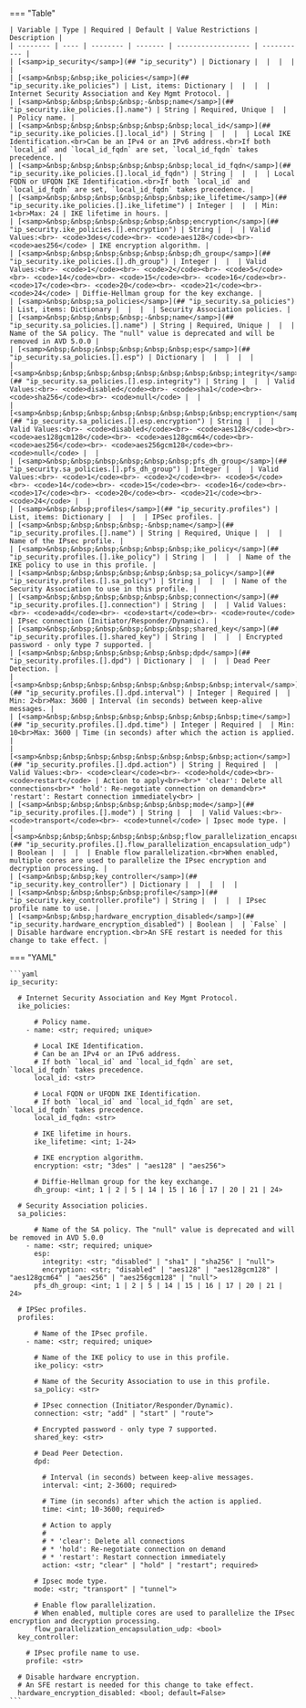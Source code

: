 <!--
  ~ Copyright (c) 2024 Arista Networks, Inc.
  ~ Use of this source code is governed by the Apache License 2.0
  ~ that can be found in the LICENSE file.
  -->
=== "Table"

    | Variable | Type | Required | Default | Value Restrictions | Description |
    | -------- | ---- | -------- | ------- | ------------------ | ----------- |
    | [<samp>ip_security</samp>](## "ip_security") | Dictionary |  |  |  |  |
    | [<samp>&nbsp;&nbsp;ike_policies</samp>](## "ip_security.ike_policies") | List, items: Dictionary |  |  |  | Internet Security Association and Key Mgmt Protocol. |
    | [<samp>&nbsp;&nbsp;&nbsp;&nbsp;-&nbsp;name</samp>](## "ip_security.ike_policies.[].name") | String | Required, Unique |  |  | Policy name. |
    | [<samp>&nbsp;&nbsp;&nbsp;&nbsp;&nbsp;&nbsp;local_id</samp>](## "ip_security.ike_policies.[].local_id") | String |  |  |  | Local IKE Identification.<br>Can be an IPv4 or an IPv6 address.<br>If both `local_id` and `local_id_fqdn` are set, `local_id_fqdn` takes precedence. |
    | [<samp>&nbsp;&nbsp;&nbsp;&nbsp;&nbsp;&nbsp;local_id_fqdn</samp>](## "ip_security.ike_policies.[].local_id_fqdn") | String |  |  |  | Local FQDN or UFQDN IKE Identification.<br>If both `local_id` and `local_id_fqdn` are set, `local_id_fqdn` takes precedence. |
    | [<samp>&nbsp;&nbsp;&nbsp;&nbsp;&nbsp;&nbsp;ike_lifetime</samp>](## "ip_security.ike_policies.[].ike_lifetime") | Integer |  |  | Min: 1<br>Max: 24 | IKE lifetime in hours. |
    | [<samp>&nbsp;&nbsp;&nbsp;&nbsp;&nbsp;&nbsp;encryption</samp>](## "ip_security.ike_policies.[].encryption") | String |  |  | Valid Values:<br>- <code>3des</code><br>- <code>aes128</code><br>- <code>aes256</code> | IKE encryption algorithm. |
    | [<samp>&nbsp;&nbsp;&nbsp;&nbsp;&nbsp;&nbsp;dh_group</samp>](## "ip_security.ike_policies.[].dh_group") | Integer |  |  | Valid Values:<br>- <code>1</code><br>- <code>2</code><br>- <code>5</code><br>- <code>14</code><br>- <code>15</code><br>- <code>16</code><br>- <code>17</code><br>- <code>20</code><br>- <code>21</code><br>- <code>24</code> | Diffie-Hellman group for the key exchange. |
    | [<samp>&nbsp;&nbsp;sa_policies</samp>](## "ip_security.sa_policies") | List, items: Dictionary |  |  |  | Security Association policies. |
    | [<samp>&nbsp;&nbsp;&nbsp;&nbsp;-&nbsp;name</samp>](## "ip_security.sa_policies.[].name") | String | Required, Unique |  |  | Name of the SA policy. The "null" value is deprecated and will be removed in AVD 5.0.0 |
    | [<samp>&nbsp;&nbsp;&nbsp;&nbsp;&nbsp;&nbsp;esp</samp>](## "ip_security.sa_policies.[].esp") | Dictionary |  |  |  |  |
    | [<samp>&nbsp;&nbsp;&nbsp;&nbsp;&nbsp;&nbsp;&nbsp;&nbsp;integrity</samp>](## "ip_security.sa_policies.[].esp.integrity") | String |  |  | Valid Values:<br>- <code>disabled</code><br>- <code>sha1</code><br>- <code>sha256</code><br>- <code>null</code> |  |
    | [<samp>&nbsp;&nbsp;&nbsp;&nbsp;&nbsp;&nbsp;&nbsp;&nbsp;encryption</samp>](## "ip_security.sa_policies.[].esp.encryption") | String |  |  | Valid Values:<br>- <code>disabled</code><br>- <code>aes128</code><br>- <code>aes128gcm128</code><br>- <code>aes128gcm64</code><br>- <code>aes256</code><br>- <code>aes256gcm128</code><br>- <code>null</code> |  |
    | [<samp>&nbsp;&nbsp;&nbsp;&nbsp;&nbsp;&nbsp;pfs_dh_group</samp>](## "ip_security.sa_policies.[].pfs_dh_group") | Integer |  |  | Valid Values:<br>- <code>1</code><br>- <code>2</code><br>- <code>5</code><br>- <code>14</code><br>- <code>15</code><br>- <code>16</code><br>- <code>17</code><br>- <code>20</code><br>- <code>21</code><br>- <code>24</code> |  |
    | [<samp>&nbsp;&nbsp;profiles</samp>](## "ip_security.profiles") | List, items: Dictionary |  |  |  | IPSec profiles. |
    | [<samp>&nbsp;&nbsp;&nbsp;&nbsp;-&nbsp;name</samp>](## "ip_security.profiles.[].name") | String | Required, Unique |  |  | Name of the IPsec profile. |
    | [<samp>&nbsp;&nbsp;&nbsp;&nbsp;&nbsp;&nbsp;ike_policy</samp>](## "ip_security.profiles.[].ike_policy") | String |  |  |  | Name of the IKE policy to use in this profile. |
    | [<samp>&nbsp;&nbsp;&nbsp;&nbsp;&nbsp;&nbsp;sa_policy</samp>](## "ip_security.profiles.[].sa_policy") | String |  |  |  | Name of the Security Association to use in this profile. |
    | [<samp>&nbsp;&nbsp;&nbsp;&nbsp;&nbsp;&nbsp;connection</samp>](## "ip_security.profiles.[].connection") | String |  |  | Valid Values:<br>- <code>add</code><br>- <code>start</code><br>- <code>route</code> | IPsec connection (Initiator/Responder/Dynamic). |
    | [<samp>&nbsp;&nbsp;&nbsp;&nbsp;&nbsp;&nbsp;shared_key</samp>](## "ip_security.profiles.[].shared_key") | String |  |  |  | Encrypted password - only type 7 supported. |
    | [<samp>&nbsp;&nbsp;&nbsp;&nbsp;&nbsp;&nbsp;dpd</samp>](## "ip_security.profiles.[].dpd") | Dictionary |  |  |  | Dead Peer Detection. |
    | [<samp>&nbsp;&nbsp;&nbsp;&nbsp;&nbsp;&nbsp;&nbsp;&nbsp;interval</samp>](## "ip_security.profiles.[].dpd.interval") | Integer | Required |  | Min: 2<br>Max: 3600 | Interval (in seconds) between keep-alive messages. |
    | [<samp>&nbsp;&nbsp;&nbsp;&nbsp;&nbsp;&nbsp;&nbsp;&nbsp;time</samp>](## "ip_security.profiles.[].dpd.time") | Integer | Required |  | Min: 10<br>Max: 3600 | Time (in seconds) after which the action is applied. |
    | [<samp>&nbsp;&nbsp;&nbsp;&nbsp;&nbsp;&nbsp;&nbsp;&nbsp;action</samp>](## "ip_security.profiles.[].dpd.action") | String | Required |  | Valid Values:<br>- <code>clear</code><br>- <code>hold</code><br>- <code>restart</code> | Action to apply<br><br>* 'clear': Delete all connections<br>* 'hold': Re-negotiate connection on demand<br>* 'restart': Restart connection immediately<br> |
    | [<samp>&nbsp;&nbsp;&nbsp;&nbsp;&nbsp;&nbsp;mode</samp>](## "ip_security.profiles.[].mode") | String |  |  | Valid Values:<br>- <code>transport</code><br>- <code>tunnel</code> | Ipsec mode type. |
    | [<samp>&nbsp;&nbsp;&nbsp;&nbsp;&nbsp;&nbsp;flow_parallelization_encapsulation_udp</samp>](## "ip_security.profiles.[].flow_parallelization_encapsulation_udp") | Boolean |  |  |  | Enable flow parallelization.<br>When enabled, multiple cores are used to parallelize the IPsec encryption and decryption processing. |
    | [<samp>&nbsp;&nbsp;key_controller</samp>](## "ip_security.key_controller") | Dictionary |  |  |  |  |
    | [<samp>&nbsp;&nbsp;&nbsp;&nbsp;profile</samp>](## "ip_security.key_controller.profile") | String |  |  |  | IPsec profile name to use. |
    | [<samp>&nbsp;&nbsp;hardware_encryption_disabled</samp>](## "ip_security.hardware_encryption_disabled") | Boolean |  | `False` |  | Disable hardware encryption.<br>An SFE restart is needed for this change to take effect. |

=== "YAML"

    ```yaml
    ip_security:

      # Internet Security Association and Key Mgmt Protocol.
      ike_policies:

          # Policy name.
        - name: <str; required; unique>

          # Local IKE Identification.
          # Can be an IPv4 or an IPv6 address.
          # If both `local_id` and `local_id_fqdn` are set, `local_id_fqdn` takes precedence.
          local_id: <str>

          # Local FQDN or UFQDN IKE Identification.
          # If both `local_id` and `local_id_fqdn` are set, `local_id_fqdn` takes precedence.
          local_id_fqdn: <str>

          # IKE lifetime in hours.
          ike_lifetime: <int; 1-24>

          # IKE encryption algorithm.
          encryption: <str; "3des" | "aes128" | "aes256">

          # Diffie-Hellman group for the key exchange.
          dh_group: <int; 1 | 2 | 5 | 14 | 15 | 16 | 17 | 20 | 21 | 24>

      # Security Association policies.
      sa_policies:

          # Name of the SA policy. The "null" value is deprecated and will be removed in AVD 5.0.0
        - name: <str; required; unique>
          esp:
            integrity: <str; "disabled" | "sha1" | "sha256" | "null">
            encryption: <str; "disabled" | "aes128" | "aes128gcm128" | "aes128gcm64" | "aes256" | "aes256gcm128" | "null">
          pfs_dh_group: <int; 1 | 2 | 5 | 14 | 15 | 16 | 17 | 20 | 21 | 24>

      # IPSec profiles.
      profiles:

          # Name of the IPsec profile.
        - name: <str; required; unique>

          # Name of the IKE policy to use in this profile.
          ike_policy: <str>

          # Name of the Security Association to use in this profile.
          sa_policy: <str>

          # IPsec connection (Initiator/Responder/Dynamic).
          connection: <str; "add" | "start" | "route">

          # Encrypted password - only type 7 supported.
          shared_key: <str>

          # Dead Peer Detection.
          dpd:

            # Interval (in seconds) between keep-alive messages.
            interval: <int; 2-3600; required>

            # Time (in seconds) after which the action is applied.
            time: <int; 10-3600; required>

            # Action to apply
            #
            # * 'clear': Delete all connections
            # * 'hold': Re-negotiate connection on demand
            # * 'restart': Restart connection immediately
            action: <str; "clear" | "hold" | "restart"; required>

          # Ipsec mode type.
          mode: <str; "transport" | "tunnel">

          # Enable flow parallelization.
          # When enabled, multiple cores are used to parallelize the IPsec encryption and decryption processing.
          flow_parallelization_encapsulation_udp: <bool>
      key_controller:

        # IPsec profile name to use.
        profile: <str>

      # Disable hardware encryption.
      # An SFE restart is needed for this change to take effect.
      hardware_encryption_disabled: <bool; default=False>
    ```
